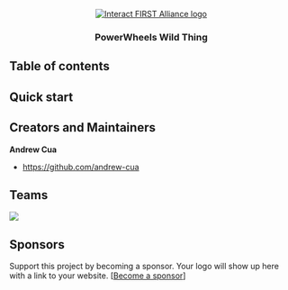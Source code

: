 <p align="center">
  <a href="https://interactfirst.org/">
    <img src="https://interactfirst.org/wp-content/uploads/2019/05/Interact-FIRST-Web-Logo-Horizontal-Color.png" alt="Interact FIRST Alliance logo" />
  </a>
</p>
<h3 align="center">PowerWheels Wild Thing</h3>

## Table of contents
## Quick start
## Creators and Maintainers

**Andrew Cua**

- <https://github.com/andrew-cua>

## Teams
[![](https://firestormrobotics.org/wp-content/uploads/2019/06/firestorm-logo-75.png)](https://firestormrobotics.org)

## Sponsors

Support this project by becoming a sponsor. Your logo will show up here with a link to your website. [[Become a sponsor](https://interactfirst.org)]
